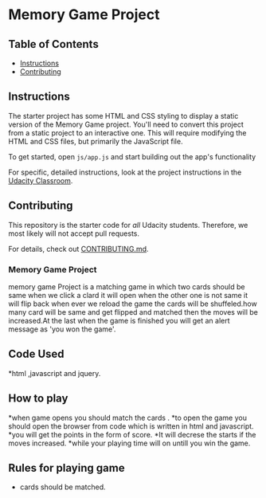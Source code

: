 # Memory Game Project

## Table of Contents

* [Instructions](#instructions)
* [Contributing](#contributing)

## Instructions

The starter project has some HTML and CSS styling to display a static version of the Memory Game project. You'll need to convert this project from a static project to an interactive one. This will require modifying the HTML and CSS files, but primarily the JavaScript file.

To get started, open `js/app.js` and start building out the app's functionality

For specific, detailed instructions, look at the project instructions in the [Udacity Classroom](https://classroom.udacity.com/me).

## Contributing

This repository is the starter code for _all_ Udacity students. Therefore, we most likely will not accept pull requests.

For details, check out [CONTRIBUTING.md](CONTRIBUTING.md).


###  Memory Game Project
memory game Project is a matching game in which two cards should be same when we click a clard it will open when the other one is not same it will flip back when ever we reload the game the cards will be shuffeled.how many card will be same and get flipped and matched then the moves will be increased.At the  last when the game is finished you will get an alert message as 'you won the game'.

## Code Used
 *html ,javascript and jquery.
## How to play
   *when game opens you should match the cards .
   *to open the game you should open the browser from code which is written  in html and javascript.
   *you will get the points in the form of score.
   *It will decrese the starts if the moves increased.
   *while your playing time will on untill you win the game.
##  Rules for playing game
* cards should be matched.
